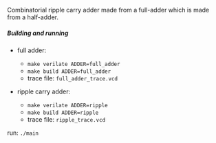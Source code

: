Combinatorial ripple carry adder made from a full-adder which is made from a half-adder.

##### Building and running
- full adder:
    - `make verilate ADDER=full_adder`
    - `make build ADDER=full_adder`
    - trace file: `full_adder_trace.vcd`

- ripple carry adder:
    - `make verilate ADDER=ripple`
    - `make build ADDER=ripple`
    - trace file: `ripple_trace.vcd`

run: `./main`
